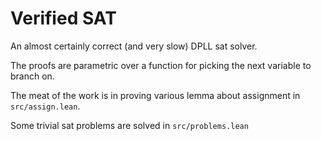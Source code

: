 # Verified SAT

An almost certainly correct (and very slow) DPLL sat solver.

The proofs are parametric over a function for picking the next variable to branch on.

The meat of the work is in proving various lemma about assignment in `src/assign.lean`.

Some trivial sat problems are solved in `src/problems.lean`
